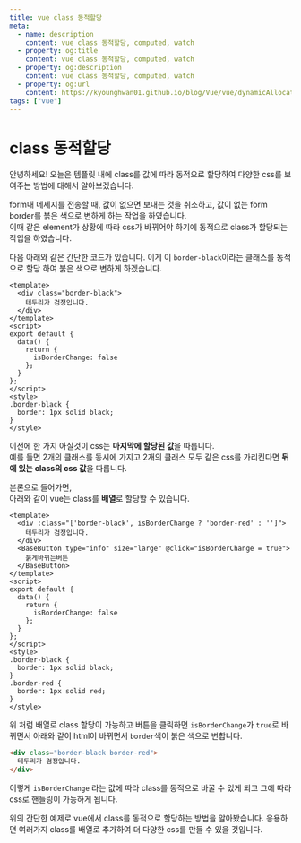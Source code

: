 ```yaml
---
title: vue class 동적할당
meta:
  - name: description
    content: vue class 동적할당, computed, watch
  - property: og:title
    content: vue class 동적할당, computed, watch
  - property: og:description
    content: vue class 동적할당, computed, watch
  - property: og:url
    content: https://kyounghwan01.github.io/blog/Vue/vue/dynamicAllocation/
tags: ["vue"]
---
```


# class 동적할당

안녕하세요! 오늘은 템플릿 내에 class를 값에 따라 동적으로 할당하여 다양한 css를 보여주는 방법에 대해서 알아보겠습니다.

form내 메세지를 전송할 때, 값이 없으면 보내는 것을 취소하고, 값이 없는 form border를 붉은 색으로 변하게 하는 작업을 하였습니다.<br>
이때 같은 element가 상황에 따라 css가 바뀌어야 하기에 동적으로 class가 할당되는 작업을 하였습니다.

다음 아래와 같은 간단한 코드가 있습니다. 이게 이 `border-black`이라는 클래스를 동적으로 할당 하여 붉은 색으로 변하게 하겠습니다.<br>

```vue
<template>
  <div class="border-black">
    테두리가 검정입니다.
  </div>
</template>
<script>
export default {
  data() {
    return {
      isBorderChange: false
    };
  }
};
</script>
<style>
.border-black {
  border: 1px solid black;
}
</style>
```

이전에 한 가지 아실것이 css는 **마지막에 할당된 값**을 따릅니다.<br>
예를 들면 2개의 클래스를 동시에 가지고 2개의 클래스 모두 같은 css를 가리킨다면 **뒤에 있는 class의 css 값**을 따릅니다.

본론으로 들어가면,<br>
아래와 같이 vue는 class를 **배열**로 할당할 수 있습니다.

```vue
<template>
  <div :class="['border-black', isBorderChange ? 'border-red' : '']">
    테두리가 검정입니다.
  </div>
  <BaseButton type="info" size="large" @click="isBorderChange = true">
    붉게바뀌는버튼
  </BaseButton>
</template>
<script>
export default {
  data() {
    return {
      isBorderChange: false
    };
  }
};
</script>
<style>
.border-black {
  border: 1px solid black;
}
.border-red {
  border: 1px solid red;
}
</style>
```

위 처럼 배열로 class 할당이 가능하고 버튼을 클릭하면 `isBorderChange`가 `true`로 바뀌면서 아래와 같이 html이 바뀌면서 `border`색이 붉은 색으로 변합니다.

```html
<div class="border-black border-red">
  테두리가 검정입니다.
</div>
```

이렇게 `isBorderChange` 라는 값에 따라 class를 동적으로 바꿀 수 있게 되고 그에 따라 css로 핸들링이 가능하게 됩니다.

위의 간단한 예제로 vue에서 class를 동적으로 할당하는 방법을 알아봤습니다.
응용하면 여러가지 class를 배열로 추가하여 더 다양한 css를 만들 수 있을 것입니다.

<TagLinks />

<Comment />
